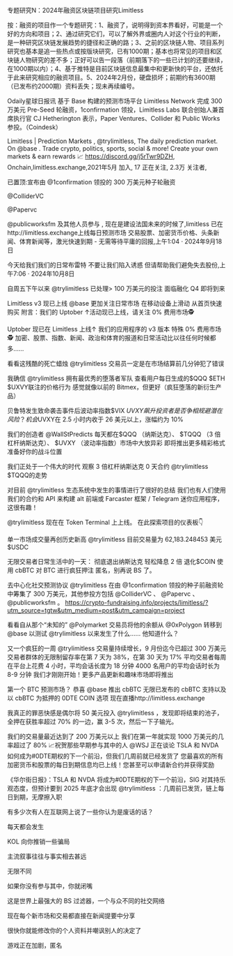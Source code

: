 专题研究N：2024年融资区块链项目研究Limitless 


按：融资的项目作一个专题研究：1、融资了，说明得到资本界看好，可能是一个好的方向和项目；2、通过研究它们，可以了解外界或圈内人对这个行业的判断，是一种研究区块链发展趋势的捷径和正确的路；3、之前的区块链人物、项目系列研究也基本是追一些热点或按版块研究，已有1000期；基本也将常见的项目和区块链人物研究的差不多；正好可以告一段落（前期落下的一些已计划的还要继续，在1000期以内）；4、基于推特是目前区块链信息最集中和更新快的平台，还依托于此来研究相应的融资项目。5、2024年2月份，硬盘损坏；前期约有3600期（已发布约2000期）资料丢失；现未再续编号。

Odaily星球日报讯 基于 Base 构建的预测市场平台 Limitless Network 完成 300 万美元 Pre-Seed 轮融资，1confirmation 领投，Limitless Labs 联合创始人兼首席执行官 CJ Hetherington 表示，Paper Ventures、Collider 和 Public Works 参投。（Coindesk）

Limitless | Prediction Markets
,
@trylimitless,
The daily prediction market. On 
@base
. Trade crypto, politics, sports, social & more! Create your own markets & earn rewards 📈 https://discord.gg/j5rTwr9DZH,
Onchain,limitless.exchange,2021年5月 加入,
17 正在关注,
2.3万 关注者,


已置顶:宣布由
@1confirmation
领投的 300 万美元种子轮融资

@ColliderVC
 
@Papervc
 
@publicworksfm
及其他人员参与
,
现在是建设法国未来的时候了,limitless 已在http://limitless.exchange上线每日预测市场
交易股票、加密货币价格、头条新闻、体育新闻等，激光快速到期 - 无需等待平庸的回报,上午1:04 · 2024年9月18日


今天给我们我们的日常布雷特
不要让我们陷入诱惑
但请帮助我们避免失去股份,上午7:06 · 2024年10月8日

自周五下午以来
@trylimitless
已处理> 100 万美元的投注
面临融化 Q4 即将到来

Limitless v3 现已上线
@base
更加关注日常市场
在移动设备上滑动
从首页快速购买
附言：我们的 Uptober ↑活动现已上线，请关注 0% 费用市场🕵️

Uptober 现已在 Limitless 上线↑
我们的应用程序的 v3 版本
特殊 0% 费用市场🕵️
加密、股票、指数、新闻、政治和体育的报道和日常活动比以往任何时候都多……

看看这残酷的死亡蜡烛
@trylimitless
交易员一定是在市场结算前几分钟犯了错误

我确信
@trylimitless
拥有最优秀的堕落者军队
查看用户每日生成的$QQQ $ETH $UXVY联注的价格行为
感觉就像以前的 Bitmex，但更好（疯狂堕落的新衍生产品）

贝鲁特发生致命袭击事件后波动率指数$VIX $UVXY飙升
投资者是否争相规避潜在风险？
机会$UVXY在 2.5 小时内收于 26 美元以上，涨幅约为 10%

我们的创造者
@WallStPredicts
每天都在$QQQ （纳斯达克）、 $TQQQ （3 倍杠杆纳斯达克）、 $UVXY （波动率指数）市场中大放异彩
即将推出更多精彩格式
准备好你的战斗位置

我们正处于一个伟大的时代
观察 3 倍杠杆纳斯达克 0 天合约
@trylimitless
 $TQQQ的走势

对目前
@trylimitless
生态系统中发生的事情进行了很好的总结
我们也有人们使用我们的合约和 API 来构建 alt 前端或 Farcaster 框架 / Telegram 迷你应用程序，这很有趣！

@trylimitless
现在在 Token Terminal 上上线。
在此探索项目的仪表板👇

单一市场成交量再创历史新高
@trylimitless
目前交易量为 62,183.248453 美元$USDC

无限交易者日常生活中的一天：
彻底退出纳斯达克
轻松降息 2 倍
退化$COIN
使用 cbBTC 对 BTC 进行疯狂押注
匿名，别再说 BS 了。

去中心化社交预测协议
@trylimitless
在由
@1confirmation
领投的种子前融资轮中筹集了 300 万美元，其他参投方包括
@ColliderVC
 、 
@Papervc
 、 
@publicworksfm
 。
https://crypto-fundraising.info/projects/limitless/?utm_source=tgtw&utm_medium=post&utm_campaign=project

看看自从那个“未知的” 
@Polymarket
交易员将他的余额从
@0xPolygon
转移到
@base
以测试
@trylimitless
以来发生了什么……
他知道什么？

又一个疯狂的一周
@trylimitless
交易量持续增长，9 月份迄今已超过 300 万美元
交易者群体的无限制留存率在第 7 天为 38%，在第 30 天为 17%
平均交易者每周在平台上花费 4 小时，平均会话长度为 18 分钟
4000 名用户的平均会话时长为 8-9 分钟
我们才刚刚开始！更多产品更新和趣味市场即将推出

第一个 BTC 预测市场？
恭喜
@base
推出 cbBTC
无限已发布的 cbBTC 支持以及以 cbBTC 为抵押的 0DTE COIN 选项
现在直播http://limitless.exchange

我真正的罪恶快感是偶尔将 50 美元投入
@trylimitless
 ，发现即将结束的池子，全押在获胜率超过 70% 的一边，赢 3-5 次，然后一下子输光。

我们的交易量最近达到了 200 万美元以上
我们在第一年就实现 1000 万美元的几率超过了 80% 📈祝贺那些早期参与其中的人
@WSJ
正在谈论 TSLA 和 NVDA 如何成为#0DTE期权的下一个前沿，但我们几周前就已经发货了
您最喜欢的所有加密货币和股票的每日到期信息均已上线！您甚至可以申请新合约并获得奖励

《华尔街日报》：TSLA 和 NVDA 将成为#0DTE期权的下一个前沿，SIG 对其持乐观态度，但预计要到 2025 年底才会出现
@trylimitless
 ：几周前已发货，链上每日到期，无摩擦入职

有多少次有人在互联网上说了一些你认为是废话的话？

每天都会发生

KOL 向你推销一些骗局

主流叙事往往与事实相去甚远

无限不同

如果你没有参与其中，你就闭嘴

这是世界上最强大的 BS 过滤器，一个与众不同的社交网络

现在每个新市场和交易都直接在新闻提要中分享

很快你就能修改你的个人资料并嘲讽别人的决定了

游戏正在加剧，匿名
